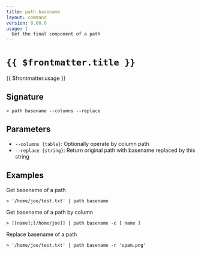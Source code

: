```yaml
---
title: path basename
layout: command
version: 0.60.0
usage: |
  Get the final component of a path
---
```


# `{{ $frontmatter.title }}`

<div style='white-space: pre-wrap;'>{{ $frontmatter.usage }}</div>

## Signature

`> path basename --columns --replace`

## Parameters

- `--columns {table}`: Optionally operate by column path
- `--replace {string}`: Return original path with basename replaced by this string

## Examples

Get basename of a path

```shell
> '/home/joe/test.txt' | path basename
```

Get basename of a path by column

```shell
> [[name];[/home/joe]] | path basename -c [ name ]
```

Replace basename of a path

```shell
> '/home/joe/test.txt' | path basename -r 'spam.png'
```
